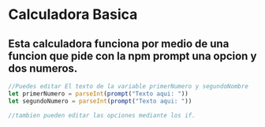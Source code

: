 <h1>Calculadora Basica</h1>

## Esta calculadora funciona por medio de una funcion que pide con la npm prompt una opcion y dos numeros.
```js
//Puedes editar El texto de la variable primerNumero y segundoNombre
let primerNumero = parseInt(prompt("Texto aqui: "))
let segundoNumero = parseInt(prompt("Texto aqui: "))

//tambien pueden editar las opciones mediante los if.
